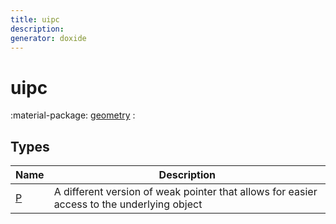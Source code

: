 ```yaml
---
title: uipc
description: 
generator: doxide
---
```



# uipc



:material-package: [geometry](geometry/index.md)
:   

## Types

| Name | Description |
| ---- | ----------- |
| [P](P/index.md) | A different version of weak pointer that allows for easier access to the underlying object  |

